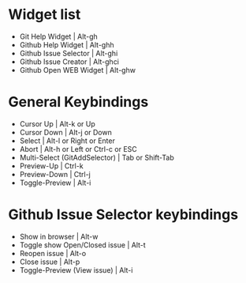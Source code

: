# Widget list
- Git Help Widget               | Alt-gh
- Github Help Widget            | Alt-ghh
- Github Issue Selector         | Alt-ghi
- Github Issue Creator          | Alt-ghci
- Github Open WEB Widget        | Alt-ghw

# General Keybindings
- Cursor Up                     | Alt-k or Up
- Cursor Down                   | Alt-j or Down
- Select                        | Alt-l or Right or Enter
- Abort                         | Alt-h or Left or Ctrl-c or ESC
- Multi-Select (GitAddSelector) | Tab or Shift-Tab
- Preview-Up                    | Ctrl-k
- Preview-Down                  | Ctrl-j
- Toggle-Preview                | Alt-i

# Github Issue Selector keybindings
- Show in browser               | Alt-w
- Toggle show Open/Closed issue | Alt-t
- Reopen issue                  | Alt-o
- Close issue                   | Alt-p
- Toggle-Preview (View issue)   | Alt-i
